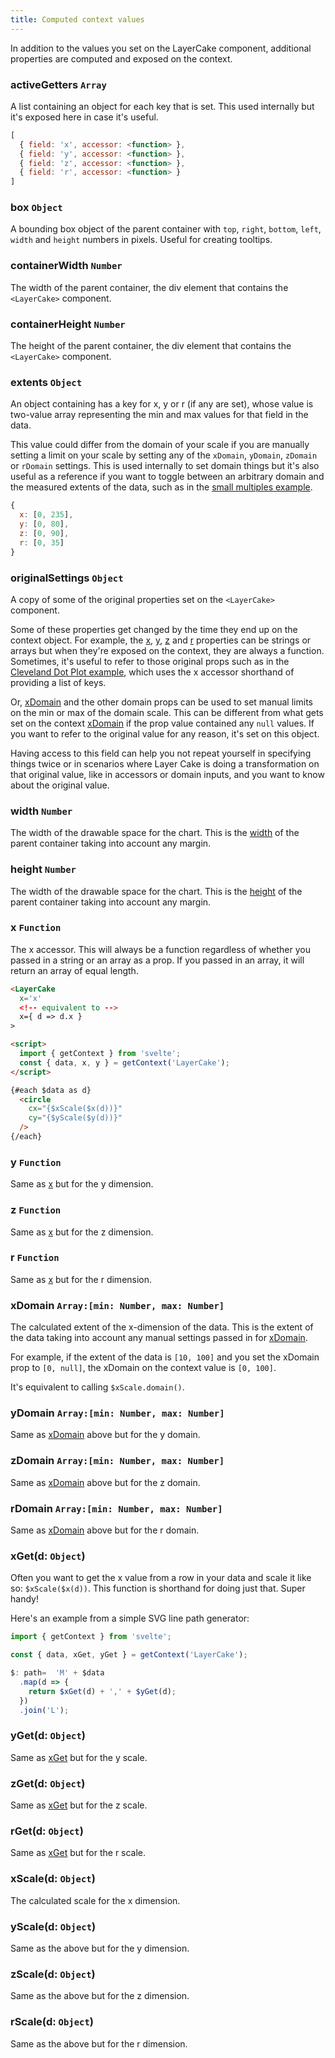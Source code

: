 ```yaml
---
title: Computed context values
---
```


In addition to the values you set on the LayerCake component, additional properties are computed and exposed on the context.

### activeGetters `Array`

A list containing an object for each key that is set. This used internally but it's exposed here in case it's useful.

```js
[
  { field: 'x', accessor: <function> },
  { field: 'y', accessor: <function> },
  { field: 'z', accessor: <function> },
  { field: 'r', accessor: <function> }
]
```

### box `Object`

A bounding box object of the parent container with `top`, `right`, `bottom`, `left`, `width` and `height` numbers in pixels. Useful for creating tooltips.

### containerWidth `Number`

The width of the parent container, the div element that contains the `<LayerCake>` component.

### containerHeight `Number`

The height of the parent container, the div element that contains the `<LayerCake>` component.

### extents `Object`

An object containing has a key for x, y or r (if any are set), whose value is two-value array representing the min and max values for that field in the data.

This value could differ from the domain of your scale if you are manually setting a limit on your scale by setting any of the `xDomain`, `yDomain`, `zDomain` or `rDomain` settings. This is used internally to set domain things but it's also useful as a reference if you want to toggle between an arbitrary domain and the measured extents of the data, such as in the [small multiples example](/example/SmallMultiples).

```js
{
  x: [0, 235],
  y: [0, 80],
  z: [0, 90],
  r: [0, 35]
}
```

### originalSettings `Object`

A copy of some of the original properties set on the `<LayerCake>` component.

Some of these properties get changed by the time they end up on the context object. For example, the [x](/guide#x), [y](/guide#y), [z](/guide#z) and [r](/guide#r) properties can be strings or arrays but when they're exposed on the context, they are always a function. Sometimes, it's useful to refer to those original props such as in the [Cleveland Dot Plot example](/example/ClevelandDotPlot), which uses the x accessor shorthand of providing a list of keys.

Or, [xDomain](/guide#xdomain) and the other domain props can be used to set manual limits on the min or max of the domain scale. This can be different from what gets set on the context [xDomain](/guide#xdomain) if the prop value contained any `null` values. If you want to refer to the original value for any reason, it's set on this object.

Having access to this field can help you not repeat yourself in specifying things twice or in scenarios where Layer Cake is doing a transformation on that original value, like in accessors or domain inputs, and you want to know about the original value.

### width `Number`

The width of the drawable space for the chart. This is the [width](/guide#width) of the parent container taking into account any margin.

### height `Number`

The width of the drawable space for the chart. This is the [height](/guide#height) of the parent container taking into account any margin.

### x `Function`

The x accessor. This will always be a function regardless of whether you passed in a string or an array as a prop. If you passed in an array, it will return an array of equal length.

```html
<LayerCake
  x='x'
  <!-- equivalent to -->
  x={ d => d.x }
>
```

```html
<script>
  import { getContext } from 'svelte';
  const { data, x, y } = getContext('LayerCake');
</script>

{#each $data as d}
  <circle
    cx="{$xScale($x(d))}"
    cy="{$yScale($y(d))}"
  />
{/each}
```

### y `Function`

Same as [x](/guide#x-2) but for the y dimension.

### z `Function`

Same as [x](/guide#x-2) but for the z dimension.

### r `Function`

Same as [x](/guide#x-2) but for the r dimension.

### xDomain `Array:[min: Number, max: Number]`

The calculated extent of the x-dimension of the data. This is the extent of the data taking into account any manual settings passed in for [xDomain](/guide#xdomain).

For example, if the extent of the data is `[10, 100]` and you set the xDomain prop to `[0, null]`, the xDomain on the context value is `[0, 100]`.

It's equivalent to calling `$xScale.domain()`.

### yDomain `Array:[min: Number, max: Number]`

Same as [xDomain](/guide#xdomain-2) above but for the y domain.

### zDomain `Array:[min: Number, max: Number]`

Same as [xDomain](/guide#xdomain-2) above but for the z domain.

### rDomain `Array:[min: Number, max: Number]`

Same as [xDomain](/guide#xdomain-2) above but for the r domain.

### xGet(d: `Object`)

Often you want to get the x value from a row in your data and scale it like so: `$xScale($x(d))`. This function is shorthand for doing just that. Super handy!

Here's an example from a simple SVG line path generator:

```js
import { getContext } from 'svelte';

const { data, xGet, yGet } = getContext('LayerCake');

$: path=  'M' + $data
  .map(d => {
    return $xGet(d) + ',' + $yGet(d);
  })
  .join('L');
```

### yGet(d: `Object`)

Same as [xGet](/guide#xget) but for the y scale.

### zGet(d: `Object`)

Same as [xGet](/guide#xget) but for the z scale.

### rGet(d: `Object`)

Same as [xGet](/guide#xget) but for the r scale.

### xScale(d: `Object`)

The calculated scale for the x dimension.

### yScale(d: `Object`)

Same as the above but for the y dimension.

### zScale(d: `Object`)

Same as the above but for the z dimension.

### rScale(d: `Object`)

Same as the above but for the r dimension.
